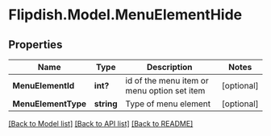 # Flipdish.Model.MenuElementHide
## Properties

Name | Type | Description | Notes
------------ | ------------- | ------------- | -------------
**MenuElementId** | **int?** | id of the menu item or menu option set item | [optional] 
**MenuElementType** | **string** | Type of menu element | [optional] 

[[Back to Model list]](../README.md#documentation-for-models) [[Back to API list]](../README.md#documentation-for-api-endpoints) [[Back to README]](../README.md)

